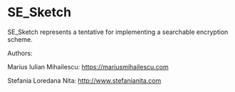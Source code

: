 # SE_Sketch
SE_Sketch represents a tentative for implementing a searchable encryption scheme.

Authors:

Marius Iulian Mihailescu: https://mariusmihailescu.com

Stefania Loredana Nita: http://www.stefanianita.com
